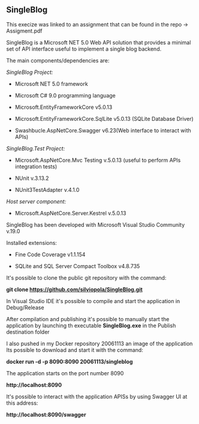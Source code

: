 ## SingleBlog

This execize was linked to an assignment that can be found in the repo -> Assigment.pdf

SingleBlog is a Microsoft NET 5.0 Web API solution that provides a minimal set of API interface useful to implement a single blog backend.

The main components/dependencies are:

*SingleBlog Project:*

- Microsoft NET 5.0 framework

- Microsoft C# 9.0 programming language

- Microsoft.EntityFrameworkCore v5.0.13

- Microsoft.EntityFrameworkCore.SqlLite v5.0.13 (SQLite Database Driver)

- Swashbucle.AspNetCore.Swagger v6.23(Web interface to interact with APIs)

*SingleBlog.Test Project:*

- Microsoft.AspNetCore.Mvc Testing v.5.0.13 (useful to perform APIs integration tests)

- NUnit v.3.13.2

- NUnit3TestAdapter v.4.1.0

*Host server component:*

- Microsoft.AspNetCore.Server.Kestrel v.5.0.13

SingleBlog has been developed with Microsoft Visual Studio Community v.19.0

Installed extensions:

- Fine Code Coverage v1.1.154

- SQLite and SQL Server Compact Toolbox v4.8.735


It's possible to clone the public git repository with the command: 

**git clone https://github.com/silviopola/SingleBlog.git**

In Visual Studio IDE it's possible to compile and start the application in Debug/Release

After compilation and publishing it's possible to manually start the application by launching th executable **SingleBlog.exe** in the Publish destination folder

I also pushed in my Docker repository 20061113 an image of the application
Its possible to download and start it with the command:

**docker run -d -p 8090:8090 20061113/singleblog**

The application starts on the port number 8090

**http://localhost:8090**

It's possible to interact with the application APISs by using Swagger UI at this address:

**http://localhost:8090/swagger**
